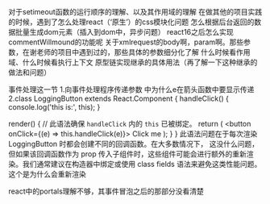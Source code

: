 对于setimeout函数的运行顺序的理解、以及其作用域的理解
在做其他的项目实践的时候，遇到了怎么处理react（‘原生’）的css模块化问题
怎么根据后台返回的数据批量生成dom元素（插入到dom中，异步问题）
react16之后怎么实现commentWillmound的功能呢
关于xmlrequest的body啊，param啊。那些参数，在谢老师的项目中遇到过的，那些具体的参数细分化了解
什么时候看作用域、什么时候看执行上下文
原型链实现继承的具体用法（再了解一下这种继承的做法和问题）

[](https://react.docschina.org/docs/handling-events.html)事件处理这一节
1.向事件处理程序传递参数 中为什么e在箭头函数中要显示传递	
2.class LoggingButton extends React.Component {
  handleClick() {
    console.log('this is:', this);
  }

  render() {
    // 此语法确保 `handleClick` 内的 `this` 已被绑定。
    return (
      <button onClick={(e) => this.handleClick(e)}>
        Click me
      </button>
    );
  }
}
此语法问题在于每次渲染 LoggingButton 时都会创建不同的回调函数。在大多数情况下，
这没什么问题，但如果该回调函数作为 prop 传入子组件时，这些组件可能会进行额外的重新渲染。我们通常建议在构造器中绑定或使用 class fields 语法来避免这类性能问题。
这个是为什么会重新渲染

react中的portals理解不够，其事件冒泡之后的那部分没看清楚
